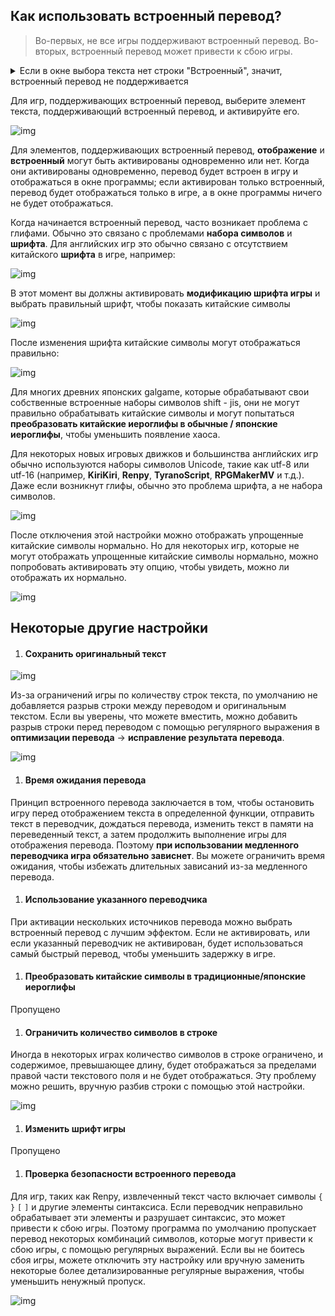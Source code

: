 ## Как использовать встроенный перевод?

> Во-первых, не все игры поддерживают встроенный перевод. Во-вторых, встроенный перевод может привести к сбою игры.

<details>
  <summary>Если в окне выбора текста нет строки "Встроенный", значит, встроенный перевод не поддерживается</summary>
  <img src="https://image.lunatranslator.org/zh/embed/noembed.png">
  <img src="https://image.lunatranslator.org/zh/embed/someembed.png">
</details>

Для игр, поддерживающих встроенный перевод, выберите элемент текста, поддерживающий встроенный перевод, и активируйте его.

![img](https://image.lunatranslator.org/zh/embed/select.png)

Для элементов, поддерживающих встроенный перевод, **отображение** и **встроенный** могут быть активированы одновременно или нет. Когда они активированы одновременно, перевод будет встроен в игру и отображаться в окне программы; если активирован только встроенный, перевод будет отображаться только в игре, а в окне программы ничего не будет отображаться.

Когда начинается встроенный перевод, часто возникает проблема с глифами. Обычно это связано с проблемами **набора символов** и **шрифта**. Для английских игр это обычно связано с отсутствием китайского **шрифта** в игре, например:

![img](https://image.lunatranslator.org/zh/embed/luanma.png)

В этот момент вы должны активировать **модификацию шрифта игры** и выбрать правильный шрифт, чтобы показать китайские символы

![img](https://image.lunatranslator.org/zh/embed/ziti.png)

После изменения шрифта китайские символы могут отображаться правильно:

![img](https://image.lunatranslator.org/zh/embed/okembed.png)

Для многих древних японских galgame, которые обрабатывают свои собственные встроенные наборы символов shift - jis, они не могут правильно обрабатывать китайские символы и могут попытаться **преобразовать китайские иероглифы в обычные / японские иероглифы**, чтобы уменьшить появление хаоса.

Для некоторых новых игровых движков и большинства английских игр обычно используются наборы символов Unicode, такие как utf-8 или utf-16 (например, **KiriKiri**, **Renpy**, **TyranoScript**, **RPGMakerMV** и т.д.). Даже если возникнут глифы, обычно это проблема шрифта, а не набора символов.

![img](https://image.lunatranslator.org/zh/embed/fanti.png)

После отключения этой настройки можно отображать упрощенные китайские символы нормально. Но для некоторых игр, которые не могут отображать упрощенные китайские символы нормально, можно попробовать активировать эту опцию, чтобы увидеть, можно ли отображать их нормально.

![img](https://image.lunatranslator.org/zh/embed/good.png)

## Некоторые другие настройки

1. #### Сохранить оригинальный текст

  ![img](https://image.lunatranslator.org/zh/embed/keeporigin.png)

  Из-за ограничений игры по количеству строк текста, по умолчанию не добавляется разрыв строки между переводом и оригинальным текстом. Если вы уверены, что можете вместить, можно добавить разрыв строки перед переводом с помощью регулярного выражения в **оптимизации перевода** -> **исправление результата перевода**.

  ![img](https://image.lunatranslator.org/zh/embed/addspace.png)

1. #### Время ожидания перевода

  Принцип встроенного перевода заключается в том, чтобы остановить игру перед отображением текста в определенной функции, отправить текст в переводчик, дождаться перевода, изменить текст в памяти на переведенный текст, а затем продолжить выполнение игры для отображения перевода. Поэтому **при использовании медленного переводчика игра обязательно зависнет**. Вы можете ограничить время ожидания, чтобы избежать длительных зависаний из-за медленного перевода.

1. #### Использование указанного переводчика

  При активации нескольких источников перевода можно выбрать встроенный перевод с лучшим эффектом. Если не активировать, или если указанный переводчик не активирован, будет использоваться самый быстрый перевод, чтобы уменьшить задержку в игре.

1. #### Преобразовать китайские символы в традиционные/японские иероглифы

  Пропущено

1. #### Ограничить количество символов в строке

  Иногда в некоторых играх количество символов в строке ограничено, и содержимое, превышающее длину, будет отображаться за пределами правой части текстового поля и не будет отображаться. Эту проблему можно решить, вручную разбив строки с помощью этой настройки.

  ![img](https://image.lunatranslator.org/zh/embed/limitlength.png)

1. #### Изменить шрифт игры

  Пропущено

1. #### Проверка безопасности встроенного перевода

  Для игр, таких как Renpy, извлеченный текст часто включает символы `{` `}` `[` `]` и другие элементы синтаксиса. Если переводчик неправильно обрабатывает эти элементы и разрушает синтаксис, это может привести к сбою игры. Поэтому программа по умолчанию пропускает перевод некоторых комбинаций символов, которые могут привести к сбою игры, с помощью регулярных выражений. Если вы не боитесь сбоя игры, можете отключить эту настройку или вручную заменить некоторые более детализированные регулярные выражения, чтобы уменьшить ненужный пропуск.

  ![img](https://image.lunatranslator.org/zh/embed/safeskip.png)